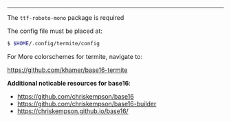------------

The `ttf-roboto-mono` package is required

The config file must be placed at:

```bash
$ $HOME/.config/termite/config
```

For More colorschemes for termite, navigate to:

https://github.com/khamer/base16-termite


**Additional noticable resources for base16**:

- https://github.com/chriskempson/base16
- https://github.com/chriskempson/base16-builder
- https://chriskempson.github.io/base16/
